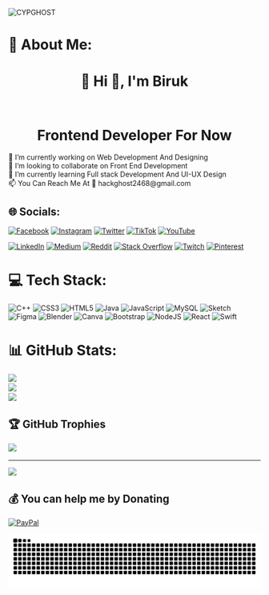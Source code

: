 ![CYPGHOST](https://github.com/cypghost/cypghost/blob/main/THAT%20SOFTWARE%20LIFE%20(1).png)

# 💫 About Me:
<h1 align=center>🤖 Hi 👋, I'm Biruk</h1><h1 align=center><br>Frontend Developer For Now<br></h1>🔭 I’m currently working on Web Development And Designing<br>👯 I’m looking to collaborate on Front End Development<br>🌱 I’m currently learning Full stack Development And UI-UX Design<br>📫 You Can Reach Me At 📧 hackghost2468@gmail.com


## 🌐 Socials:
[![Facebook](https://img.shields.io/badge/Facebook-%231877F2.svg?logo=Facebook&logoColor=white)](https://facebook.com/biruk.mes.3) 
[![Instagram](https://img.shields.io/badge/Instagram-%23E4405F.svg?logo=Instagram&logoColor=white)](https://instagram.com/biruk__m)
[![Twitter](https://img.shields.io/badge/Twitter-%231DA1F2.svg?logo=Twitter&logoColor=white)](https://twitter.com/Bi2kmes)
[![TikTok](https://img.shields.io/badge/TikTok-%23000000.svg?logo=TikTok&logoColor=white)](https://tiktok.com/@@valeid4)
[![YouTube](https://img.shields.io/badge/YouTube-%23FF0000.svg?logo=YouTube&logoColor=white)](https://youtube.com/c/UCeOyQjuIqU1-ayFd9t0GtUQ) 

[![LinkedIn](https://img.shields.io/badge/LinkedIn-%230077B5.svg?logo=linkedin&logoColor=white)](https://linkedin.com/in/biruk-mesfin-b10397219) 
[![Medium](https://img.shields.io/badge/Medium-12100E?logo=medium&logoColor=white)](https://medium.com/@@hackghost2468) 
[![Reddit](https://img.shields.io/badge/Reddit-%23FF4500.svg?logo=Reddit&logoColor=white)](https://reddit.com/user/TheGatsbys) 
[![Stack Overflow](https://img.shields.io/badge/-Stackoverflow-FE7A16?logo=stack-overflow&logoColor=white)](https://stackoverflow.com/users/19643279/ghost) 
[![Twitch](https://img.shields.io/badge/Twitch-%239146FF.svg?logo=Twitch&logoColor=white)](https://twitch.tv/jinxoxoxo)
[![Pinterest](https://img.shields.io/badge/Pinterest-%23E60023.svg?logo=Pinterest&logoColor=white)](https://pinterest.com/TheGatsbys) 



# 💻 Tech Stack:
![C++](https://img.shields.io/badge/c++-%2300599C.svg?style=plastic&logo=c%2B%2B&logoColor=white) 
![CSS3](https://img.shields.io/badge/css3-%231572B6.svg?style=plastic&logo=css3&logoColor=white)
![HTML5](https://img.shields.io/badge/html5-%23E34F26.svg?style=plastic&logo=html5&logoColor=white)
![Java](https://img.shields.io/badge/java-%23ED8B00.svg?style=plastic&logo=java&logoColor=white)
![JavaScript](https://img.shields.io/badge/javascript-%23323330.svg?style=plastic&logo=javascript&logoColor=%23F7DF1E)
![MySQL](https://img.shields.io/badge/mysql-%2300f.svg?style=plastic&logo=mysql&logoColor=white)
![Sketch](https://img.shields.io/badge/Sketch-FFB387?style=plastic&logo=sketch&logoColor=black)
![Figma](https://img.shields.io/badge/figma-%23F24E1E.svg?style=plastic&logo=figma&logoColor=white)
![Blender](https://img.shields.io/badge/blender-%23F5792A.svg?style=plastic&logo=blender&logoColor=white)
![Canva](https://img.shields.io/badge/Canva-%2300C4CC.svg?style=plastic&logo=Canva&logoColor=white)
![Bootstrap](https://img.shields.io/badge/bootstrap-%23563D7C.svg?style=plastic&logo=bootstrap&logoColor=white)
![NodeJS](https://img.shields.io/badge/node.js-6DA55F?style=plastic&logo=node.js&logoColor=white)
![React](https://img.shields.io/badge/react-%2320232a.svg?style=plastic&logo=react&logoColor=%2361DAFB)
![Swift](https://img.shields.io/badge/swift-F54A2A?style=plastic&logo=swift&logoColor=white) 

<!--
![Shell Script](https://img.shields.io/badge/shell_script-%23121011.svg?style=plastic&logo=gnu-bash&logoColor=white) 
![Python](https://img.shields.io/badge/python-3670A0?style=plastic&logo=python&logoColor=ffdd54)
![Dart](https://img.shields.io/badge/dart-%230175C2.svg?style=plastic&logo=dart&logoColor=white) 
-->
<!--
![Firebase](https://img.shields.io/badge/firebase-%23039BE5.svg?style=plastic&logo=firebase) 
![Flutter](https://img.shields.io/badge/Flutter-%2302569B.svg?style=plastic&logo=Flutter&logoColor=white) 
-->

<!-- 
![Google Cloud](https://img.shields.io/badge/Google%20Cloud-%234285F4.svg?style=plastic&logo=google-cloud&logoColor=white)
![Nginx](https://img.shields.io/badge/nginx-%23009639.svg?style=plastic&logo=nginx&logoColor=white)
![Apache](https://img.shields.io/badge/apache-%23D42029.svg?style=plastic&logo=apache&logoColor=white) 
-->

<!-- 
![Pandas](https://img.shields.io/badge/pandas-%23150458.svg?style=plastic&logo=pandas&logoColor=white)
![Portfolio](https://img.shields.io/badge/Portfolio-%23000000.svg?style=plastic&logo=firefox&logoColor=#FF7139)  
-->

# 📊 GitHub Stats:
![](https://github-readme-stats.vercel.app/api?username=cypghost&theme=highcontrast&hide_border=true&include_all_commits=false&count_private=true)<br/>
![](https://github-readme-streak-stats.herokuapp.com/?user=cypghost&theme=highcontrast&hide_border=true)<br/>
![](https://github-readme-stats.vercel.app/api/top-langs/?username=cypghost&theme=highcontrast&hide_border=true&include_all_commits=false&count_private=true&layout=compact)

## 🏆 GitHub Trophies
![](https://github-trophies.vercel.app/?username=cypghost&theme=nord&no-frame=true&no-bg=true&margin-w=4)

---
[![](https://visitcount.itsvg.in/api?id=cypghost&icon=0&color=7)](https://visitcount.itsvg.in)

  ## 💰 You can help me by Donating
  [![PayPal](https://img.shields.io/badge/PayPal-00457C?style=for-the-badge&logo=paypal&logoColor=white)](https://paypal.me/https://paypal.me/mep/) 
  
  <img src="https://github.com/VishwaGauravIn/VishwaGauravIn/raw/output/github-contribution-grid-snake.svg" style="max-width: 100%;">

  <!-- Proudly created with GPRM ( https://gprm.itsvg.in ) -->






